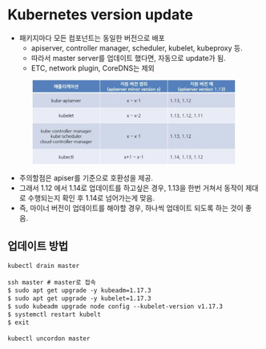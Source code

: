 # Kubernetes version update

- 패키지마다 모든 컴포넌트는 동일한 버전으로 배포
    - apiserver, controller manager, scheduler, kubelet, kubeproxy 등.
    - 따라서 master server를 업데이트 했다면,  자동으로 update가 됨.
    - ETC, network plugin, CoreDNS는 제외

<p align="center"><img src="./img/2_1.png" width="80%"></p>

- 주의할점은 apiser를 기준으로 호환성을 제공.
- 그래서 1.12 에서 1.14로 업데이트를 하고싶은 경우, 1.13을 한번 거쳐서 동작이 제대로 수행되는지 확인 후 1.14로 넘어가는게 맞음.
- 즉, 마이너 버전이 업데이트를 해야할 경우, 하나씩 업데이트 되도록 하는 것이 좋음.

## 업데이트 방법
```shell
kubectl drain master

ssh master # master로 접속
$ sudo apt get upgrade -y kubeadm=1.17.3
$ sudo apt get upgrade -y kubelet=1.17.3
$ sudo kubeadm upgrade node config --kubelet-version v1.17.3
$ systemctl restart kubelt
$ exit

kubectl uncordon master
```